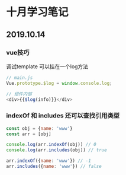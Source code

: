 # 十月学习笔记

## 2019.10.14

### vue技巧

调试template 可以挂在一个log方法

```js
// main.js
Vue.prototype.$log = window.console.log;

// 组件内部
<div>{{$log(info)}}</div>
```

### indexOf 和 includes 还可以查找引用类型

```js
const obj = {name: 'www'}
const arr = [obj]

console.log(arr.indexOf(obj)) // 0
console.log(arr.includes(obj)) // true

arr.indexOf({name: 'www'}) // -1 
arr.includes({name: 'www'}) // false

```
